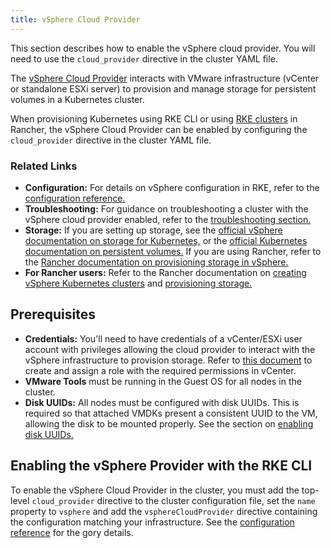 ```yaml
---
title: vSphere Cloud Provider
---
```


This section describes how to enable the vSphere cloud provider. You will need to use the `cloud_provider` directive in the cluster YAML file.

The [vSphere Cloud Provider](https://vmware.github.io/vsphere-storage-for-kubernetes/documentation/) interacts with VMware infrastructure (vCenter or standalone ESXi server) to provision and manage storage for persistent volumes in a Kubernetes cluster.

When provisioning Kubernetes using RKE CLI or using [RKE clusters](https://ranchermanager.docs.rancher.com/pages-for-subheaders/launch-kubernetes-with-rancher) in Rancher, the vSphere Cloud Provider can be enabled by configuring the `cloud_provider` directive in the cluster YAML file.

### Related Links

- **Configuration:** For details on vSphere configuration in RKE, refer to the [configuration reference.](config-options/cloud-providers/vsphere/config-reference)
- **Troubleshooting:** For guidance on troubleshooting a cluster with the vSphere cloud provider enabled, refer to the [troubleshooting section.](config-options/cloud-providers/vsphere/troubleshooting)
- **Storage:** If you are setting up storage, see the [official vSphere documentation on storage for Kubernetes,](https://vmware.github.io/vsphere-storage-for-kubernetes/documentation/) or the [official Kubernetes documentation on persistent volumes.](https://kubernetes.io/docs/concepts/storage/persistent-volumes/) If you are using Rancher, refer to the [Rancher documentation on provisioning storage in vSphere.](https://ranchermanager.docs.rancher.com/how-to-guides/new-user-guides/manage-clusters/provisioning-storage-examples/vsphere-storage#docusaurus_skipToContent_fallback)
- **For Rancher users:** Refer to the Rancher documentation on [creating vSphere Kubernetes clusters](https://ranchermanager.docs.rancher.com/pages-for-subheaders/launch-kubernetes-with-ranchernode-pools/vsphere) and [provisioning storage.](https://ranchermanager.docs.rancher.com/how-to-guides/new-user-guides/manage-clusters/provisioning-storage-examples/vsphere-storage#docusaurus_skipToContent_fallback)

## Prerequisites

- **Credentials:** You'll need to have credentials of a vCenter/ESXi user account with privileges allowing the cloud provider to interact with the vSphere infrastructure to provision storage. Refer to [this document](https://vmware.github.io/vsphere-storage-for-kubernetes/documentation/vcp-roles.html) to create and assign a role with the required permissions in vCenter.
- **VMware Tools** must be running in the Guest OS for all nodes in the cluster.
- **Disk UUIDs:** All nodes must be configured with disk UUIDs. This is required so that attached VMDKs present a consistent UUID to the VM, allowing the disk to be mounted properly. See the section on [enabling disk UUIDs.](config-options/cloud-providers/vsphere/enabling-uuid)

## Enabling the vSphere Provider with the RKE CLI

To enable the vSphere Cloud Provider in the cluster, you must add the top-level `cloud_provider` directive to the cluster configuration file, set the `name` property to `vsphere` and add the `vsphereCloudProvider` directive containing the configuration matching your infrastructure. See the [configuration reference](config-options/cloud-providers/vsphere/config-reference) for the gory details.